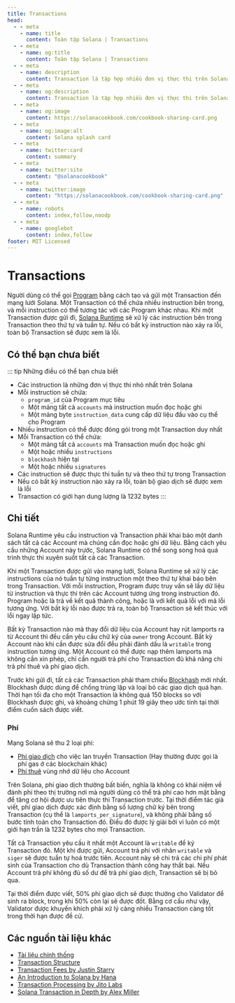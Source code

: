 ```yaml
---
title: Transactions
head:
  - - meta
    - name: title
      content: Toàn tập Solana | Transactions
  - - meta
    - name: og:title
      content: Toàn tập Solana | Transactions
  - - meta
    - name: description
      content: Transaction là tập hợp nhiều đơn vị thực thi trên Solana. Chi tiết về Transaction và các khái niệm cơn bản khác trong Toàn tập Solana.
  - - meta
    - name: og:description
      content: Transaction là tập hợp nhiều đơn vị thực thi trên Solana. Chi tiết về Transaction và các khái niệm cơn bản khác trong Toàn tập Solana.
  - - meta
    - name: og:image
      content: https://solanacookbook.com/cookbook-sharing-card.png
  - - meta
    - name: og:image:alt
      content: Solana splash card
  - - meta
    - name: twitter:card
      content: summary
  - - meta
    - name: twitter:site
      content: "@solanacookbook"
  - - meta
    - name: twitter:image
      content: "https://solanacookbook.com/cookbook-sharing-card.png"
  - - meta
    - name: robots
      content: index,follow,noodp
  - - meta
    - name: googlebot
      content: index,follow
footer: MIT Licensed
---
```


# Transactions

Người dùng có thể gọi [Program](./programs.md) bằng cách tạo và gửi một Transaction đến mạng lưới Solana. Một Transaction có thể chứa nhiều instruction bên trong, và mỗi instruction có thể tương tác với các Program khác nhau. Khi một Transaction được gửi đi, [Solana Runtime](https://docs.solana.com/developing/programming-model/runtime) sẽ xử lý các instruction bên trong Transaction theo thứ tự và tuần tự. Nếu có bất kỳ instruction nào xảy ra lỗi, toàn bộ Transaction sẽ được xem là lỗi.

## Có thể bạn chưa biết

::: tip Những điều có thể bạn chưa biết
- Các instruction là những đơn vị thực thi nhỏ nhất trên Solana
- Mỗi instruction sẽ chứa:
    - `program_id` của Program mục tiêu
    - Một mảng tất cả `accounts` mà instruction muốn đọc hoặc ghi
    - Một mảng byte `instruction_data` cung cấp dữ liệu đầu vào cụ thể cho Program
- Nhiều instruction có thể được đóng gói trong một Transaction duy nhất
- Mỗi Transaction có thể chứa:
    - Một mảng tất cả `accounts` mà Transaction muốn đọc hoặc ghi
    - Một hoặc nhiều `instructions`
    - `blockhash` hiện tại
    - Một hoặc nhiều `signatures`
- Các instruction sẽ được thực thi tuần tự và theo thứ tự trong Transaction
- Nếu có bất kỳ instruction nào xảy ra lỗi, toàn bộ giao dịch sẽ được xem là lỗi
- Transaction có giới hạn dung lượng là 1232 bytes
:::

## Chi tiết

Solana Runtime yêu cầu instruction và Transaction phải khai báo một danh sách tất cả các Account mà chúng cần đọc hoặc ghi dữ liệu. Bằng cách yêu cầu những Account này trước, Solana Runtime có thể song song hoá quá trình thực thi xuyên suốt tất cả các Transaction.

Khi một Transaction được gửi vào mạng lưới, Solana Runtime sẽ xử lý các instructions của nó tuần tự từng instruction một theo thứ tự khai báo bên trong Transaction. Với mỗi instruction, Program được truy vấn sẽ lấy dữ liệu từ instruction và thực thi trên các Account tương ứng trong instruction đó. Program hoặc là trả về kết quả thành công, hoặc là với kết quả lỗi với mã lỗi tương ứng. Với bất kỳ lỗi nào được trả ra, toàn bộ Transaction sẽ kết thúc với lỗi ngay lập tức.

Bất kỳ Transaction nào mà thay đổi dữ liệu của Account hay rút lamports ra từ Account thì đều cần yêu cầu chữ ký của `owner` trong Account. Bất kỳ Account nào khi cần được sửa đổi đều phải đánh dấu là `writable` trong instruction tương ứng. Một Account có thể được nạp thêm lamports mà không cần xin phép, chỉ cần người trả phí cho Transaction đủ khả năng chi trả phí thuê và phí giao dịch.

Trước khi gửi đi, tất cả các Transaction phải tham chiếu [Blockhash](https://docs.solana.com/developing/programming-model/transactions#recent-blockhash) mới nhất. Blockhash được dùng để chống trùng lặp và loại bỏ các giao dịch quá hạn. Thời hạn tối đa cho một Transaction là không quá 150 blocks so với Blockhash được ghi, và khoảng chừng 1 phút 19 giây theo ước tính tại thời điểm cuốn sách được viết.

### Phí

Mạng Solana sẽ thu 2 loại phí:
- [Phí giao dịch](https://docs.solana.com/transaction_fees) cho việc lan truyền Transaction (Hay thường được gọi là phí gas ở các blockchain khác)
- [Phí thuê](https://docs.solana.com/developing/programming-model/accounts#rent) vùng nhớ dữ liệu cho Account

Trên Solana, phí giao dịch thường bất biến, nghĩa là không có khái niệm về đánh phí theo thị trường nơi mà người dùng có thể trả phí cao hơn mặt bằng để tăng cơ hội được ưu tiên thực thi Transaction trước. Tại thời điểm tác giả viết, phí giao dịch được xác định bằng số lượng chữ ký bên trong Transaction (cụ thể là `lamports_per_signature`), và không phải bằng số bước tính toán cho Transaction đó. Điều đó được lý giải bởi vì luôn có một giới hạn trần là 1232 bytes cho mọi Transaction.

Tất cả Transaction yêu cầu ít nhất một Account là `writable` để ký Transaction đó. Một khi được gửi, Account trả phí với nhãn `writable` và `siger` sẽ được tuần tự hoá trước tiên. Account này sẽ chi trả các chi phí phát sinh của Transaction cho dù Transaction thành công hay thất bại. Nếu Account trả phí không đủ số dư để trả phí giao dịch, Transaction sẽ bị bỏ qua.

Tại thời điểm được viết, 50% phí giao dịch sẽ được thưởng cho Validator để sinh ra block, trong khi 50% còn lại sẽ được đốt. Bằng cơ cấu như vậy, Validator được khuyến khích phải xử lý càng nhiều Transaction càng tốt trong thời hạn được đề cử.

## <a name="resources"></a> Các nguồn tài liệu khác

- [Tài liệu chính thống](https://docs.solana.com/developing/programming-model/transactions)
- [Transaction Structure](https://solana.wiki/docs/solidity-guide/transactions/#solana-transaction-structure)
- [Transaction Fees by Justin Starry](https://jstarry.notion.site/Transaction-Fees-f09387e6a8d84287aa16a34ecb58e239)
- [An Introduction to Solana by Hana](https://2501babe.github.io/posts/solana101.html)
- [Transaction Processing by Jito Labs](https://jito-labs.medium.com/solana-validator-101-transaction-processing-90bcdc271143)
- [Solana Transaction in Depth by Alex Miller](https://medium.com/@asmiller1989/solana-transactions-in-depth-1f7f7fe06ac2)
